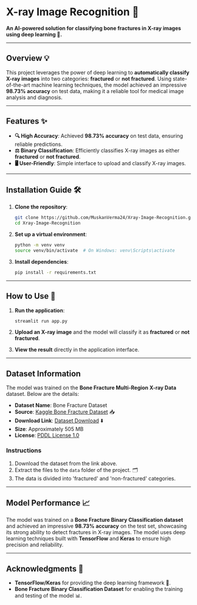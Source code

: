 # **X-ray Image Recognition 🩻**

**An AI-powered solution for classifying bone fractures in X-ray images using deep learning 🤖.**

---

## **Overview** 💡
This project leverages the power of deep learning to **automatically classify X-ray images** into two categories: **fractured** or **not fractured**. Using state-of-the-art machine learning techniques, the model achieved an impressive **98.73% accuracy** on test data, making it a reliable tool for medical image analysis and diagnosis.

---

## **Features** ✨
- **🔍 High Accuracy**: Achieved **98.73% accuracy** on test data, ensuring reliable predictions.
- **⚖️ Binary Classification**: Efficiently classifies X-ray images as either **fractured** or **not fractured**.
- **🖥️ User-Friendly**: Simple interface to upload and classify X-ray images.

---

## **Installation Guide** 🛠️

1. **Clone the repository**:
   ```bash
   git clone https://github.com/MuskanVerma24/Xray-Image-Recognition.git
   cd Xray-Image-Recognition
   ```

2. **Set up a virtual environment**:
   ```bash
   python -m venv venv
   source venv/bin/activate  # On Windows: venv\Scripts\activate
   ```

3. **Install dependencies**:
   ```bash
   pip install -r requirements.txt
   ```

---

## **How to Use** 🚀

1. **Run the application**:
   ```bash
   streamlit run app.py
   ```

2. **Upload an X-ray image** and the model will classify it as **fractured** or **not fractured**.

3. **View the result** directly in the application interface.

---

## Dataset Information

The model was trained on the **Bone Fracture Multi-Region X-ray Data** dataset. Below are the details:

- **Dataset Name**: Bone Fracture Dataset 
- **Source**: [Kaggle Bone Fracture Dataset](https://www.kaggle.com/datasets/bmadushanirodrigo/fracture-multi-region-x-ray-data) 📥
- **Download Link**: [Dataset Download](https://www.kaggle.com/datasets/bmadushanirodrigo/fracture-multi-region-x-ray-data) ⬇️
- **Size**: Approximately 505 MB 
- **License**: [PDDL License 1.0](https://opendatacommons.org/licenses/pddl/1-0/) 

### Instructions
1. Download the dataset from the link above. 
2. Extract the files to the `data` folder of the project. 🗂️
3. The data is divided into 'fractured' and 'non-fractured' categories. 

---


## **Model Performance** 📈
The model was trained on a **Bone Fracture Binary Classification dataset** and achieved an impressive **98.73% accuracy** on the test set, showcasing its strong ability to detect fractures in X-ray images. The model uses deep learning techniques built with **TensorFlow** and **Keras** to ensure high precision and reliability.


---


## **Acknowledgments** 🙏
- **TensorFlow/Keras** for providing the deep learning framework 🧠.
- **Bone Fracture Binary Classification Dataset** for enabling the training and testing of the model 📊.
